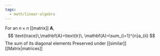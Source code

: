 ```yaml
---
tags:
  - math/linear-algebra
---
```

For an $n\times n$ [[matrix]] $\mathbf{A}$,
$$
\text{trace}\,\mathbf{A}=\text{tr}\, \mathbf{A}=\sum_{i=1}^{n}a_{ii}
$$
The sum of its diagonal elements
Preserved under [[similar]] [[Matrix|matrices]]